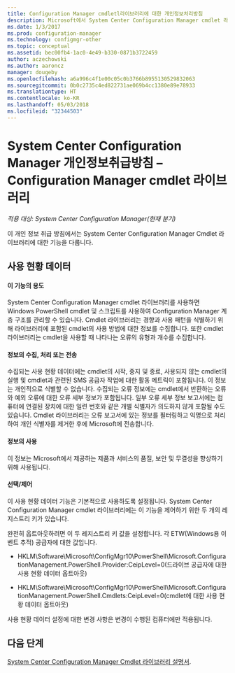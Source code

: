```yaml
---
title: Configuration Manager cmdletl라이브러리에 대한 개인정보처리방침
description: Microsoft에서 System Center Configuration Manager cmdlet 라이브러리와 관련된 데이터를 수집하고 사용하는 방법을 알아봅니다.
ms.date: 1/3/2017
ms.prod: configuration-manager
ms.technology: configmgr-other
ms.topic: conceptual
ms.assetid: bec00fb4-1ac0-4e49-b330-0871b3722459
author: aczechowski
ms.author: aaroncz
manager: dougeby
ms.openlocfilehash: a6a996c4f1e00c05c0b3766b8955130529832063
ms.sourcegitcommit: 0b0c2735c4ed822731ae069b4cc1380e89e78933
ms.translationtype: HT
ms.contentlocale: ko-KR
ms.lasthandoff: 05/03/2018
ms.locfileid: "32344503"
---
```

# <a name="system-center-configuration-manager-privacy-statement---configuration-manager-cmdlet-library"></a>System Center Configuration Manager 개인정보취급방침 – Configuration Manager cmdlet 라이브러리

*적용 대상: System Center Configuration Manager(현재 분기)*

이 개인 정보 취급 방침에서는 System Center Configuration Manager Cmdlet 라이브러리에 대한 기능을 다룹니다.  

## <a name="usage-data"></a>사용 현황 데이터  

#### <a name="what-this-feature-does"></a>이 기능의 용도   

System Center Configuration Manager cmdlet 라이브러리를 사용하면 Windows PowerShell cmdlet 및 스크립트를 사용하여 Configuration Manager 계층 구조를 관리할 수 있습니다. Cmdlet 라이브러리는 경향과 사용 패턴을 식별하기 위해 라이브러리에 포함된 cmdlet의 사용 방법에 대한 정보를 수집합니다. 또한 cmdlet 라이브러리는 cmdlet을 사용할 때 나타나는 오류의 유형과 개수를 수집합니다.  

#### <a name="information-collected-processed-or-transmitted"></a>정보의 수집, 처리 또는 전송
   
수집되는 사용 현황 데이터에는 cmdlet의 시작, 중지 및 종료, 사용되지 않는 cmdlet의 실행 및 cmdlet과 관련된 SMS 공급자 작업에 대한 활동 메트릭이 포함됩니다. 이 정보는 개인적으로 식별할 수 없습니다. 수집되는 오류 정보에는 cmdlet에서 반환하는 오류와 예외 오류에 대한 오류 세부 정보가 포함됩니다. 일부 오류 세부 정보 보고서에는 컴퓨터에 연결된 장치에 대한 일련 번호와 같은 개별 식별자가 의도하지 않게 포함될 수도 있습니다. Cmdlet 라이브러리는 오류 보고서에 있는 정보를 필터링하고 익명으로 처리하여 개인 식별자를 제거한 후에 Microsoft에 전송합니다.  

#### <a name="use-of-information"></a>정보의 사용
   
이 정보는 Microsoft에서 제공하는 제품과 서비스의 품질, 보안 및 무결성을 향상하기 위해 사용됩니다.  

#### <a name="choicecontrol"></a>선택/제어   

이 사용 현황 데이터 기능은 기본적으로 사용하도록 설정됩니다. System Center Configuration Manager cmdlet 라이브러리에는 이 기능을 제어하기 위한 두 개의 레지스트리 키가 있습니다.  

 완전히 옵트아웃하려면 이 두 레지스트리 키 값을 설정합니다. 각 ETW(Windows용 이벤트 추적) 공급자에 대한 값입니다.  

-   HKLM\Software\Microsoft\ConfigMgr10\PowerShell\Microsoft.ConfigurationManagement.PowerShell.Provider:CeipLevel=0(드라이브 공급자에 대한 사용 현황 데이터 옵트아웃)  

-   HKLM\Software\Microsoft\ConfigMgr10\PowerShell\Microsoft.ConfigurationManagement.PowerShell.Cmdlets:CeipLevel=0(cmdlet에 대한 사용 현황 데이터 옵트아웃)  

 사용 현황 데이터 설정에 대한 변경 사항은 변경이 수행된 컴퓨터에만 적용됩니다.  


## <a name="next-steps"></a>다음 단계

[System Center Configuration Manager Cmdlet 라이브러리 설명서](https://docs.microsoft.com/powershell/sccm/configurationmanager/).   
